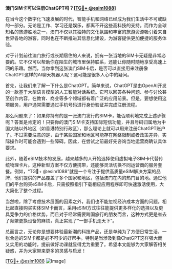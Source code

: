 **澳门SIM卡可以注册ChatGPT吗？[[TG💪+ @esim1088](https://t.me/s/esim1088)]**

在当今这个数字化飞速发展的时代，智能手机和网络已经成为我们生活中不可或缺的一部分。无论是工作、学习还是娱乐，都离不开这些高科技的支持。而作为全球知名的旅游胜地之一，澳门不仅以其独特的文化氛围和丰富的旅游资源吸引着来自世界各地的游客，同时也在不断推进其信息化建设，为游客提供更加便捷的服务体验。

对于计划前往澳门旅行或长期居住的人来说，拥有一张当地的SIM卡无疑是非常必要的。它不仅可以帮助你在陌生的城市里保持联系，还能让你随时随地享受高速上网的乐趣。然而，当你拿到这张澳门SIM卡后，是否可以直接用来注册像ChatGPT这样的AI聊天机器人呢？这可能是很多人心中的疑问。

首先，让我们来了解一下什么是ChatGPT。简单来说，ChatGPT是由OpenAI开发的一款基于大型语言模型的人工智能对话系统。它可以回答各种问题、参与讨论甚至创作内容，在教育、商业等多个领域都有着广泛的应用前景。但是，要想使用这项服务，用户通常需要通过手机号码进行身份验证并完成注册流程。

那么问题来了：如果你持有的是一张澳门发行的SIM卡，能否顺利地完成上述步骤呢？答案是肯定的！只要你的澳门SIM卡支持国际短信功能，并且号码归属地为中国大陆以外地区（如香港特别行政区），那么理论上就可以用来注册ChatGPT账户了。不过需要注意的是，由于某些国家和地区可能存在网络限制或者政策差异，实际操作时可能会遇到一些障碍。因此，在尝试之前最好先咨询当地运营商确认具体要求。

此外，随着eSIM技术的发展，越来越多的人开始选择使用虚拟电子SIM卡代替传统物理卡片。这种新型方案不仅方便携带，还能够灵活切换不同运营商的服务套餐。例如，“TG💪+ @esim1088”就是一个专注于提供高质量eSIM解决方案的品牌，他们提供的产品覆盖了多个国家和地区，包括澳门在内的热门目的地。通过他们的平台购买eSIM卡后，只需按照指引下载相应应用程序即可快速激活使用，大大简化了整个过程。

当然啦，除了考虑技术层面的因素之外，我们也不能忽视经济成本方面的问题。相比起直接购买实体SIM卡而言，采用eSIM方式往往能提供更多样化的选择以及更具竞争力的价格优势。而且对于经常需要跨国旅行的朋友而言，这种方式更是省去了频繁更换设备的麻烦，真正实现了“一部手机走天下”。

总而言之，无论你是想要体验最新潮的科技产品，还是单纯为了方便日常生活，一张合适的SIM卡都是必不可少的好帮手。特别是当涉及到像ChatGPT这样强大而又实用的功能时，提前做好功课就显得尤为重要了。希望本文能够为大家解答相关疑惑，并为大家带来更多的灵感与启发！

[[TG💪+ @esim1088](https://t.me/s/esim1088) ![Image](https://i.postimg.cc/4NQfJmqS/Snipaste-2025-05-13-00-14-12.png)]
